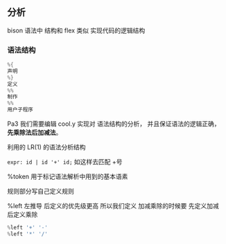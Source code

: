 ## 分析

bison 语法中 结构和  flex 类似 实现代码的逻辑结构

### 语法结构

```c#
%{
声明
%}
定义
%%
制作
%%
用户子程序
```

Pa3 我们需要编辑 cool.y 实现对 语法结构的分析， 并且保证语法的逻辑正确，**先乘除法后加减法**。

利用的 LR(1) 的语法分析结构

`expr: id | id '+' id;`  如这样去匹配 +号

%token 用于标记语法解析中用到的基本语素

规则部分写自己定义规则

%left     左推导   后定义的优先级更高 所以我们定义 加减乘除的时候要 先定义加减 后定义乘除

```c#
%left '+' '-'
%left '*' '/'
```



